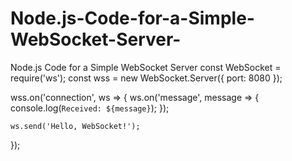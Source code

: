 # Node.js-Code-for-a-Simple-WebSocket-Server-
Node.js Code for a Simple WebSocket Server
const WebSocket = require('ws');
const wss = new WebSocket.Server({ port: 8080 });

wss.on('connection', ws => {
    ws.on('message', message => {
        console.log(`Received: ${message}`);
    });

    ws.send('Hello, WebSocket!');
});
